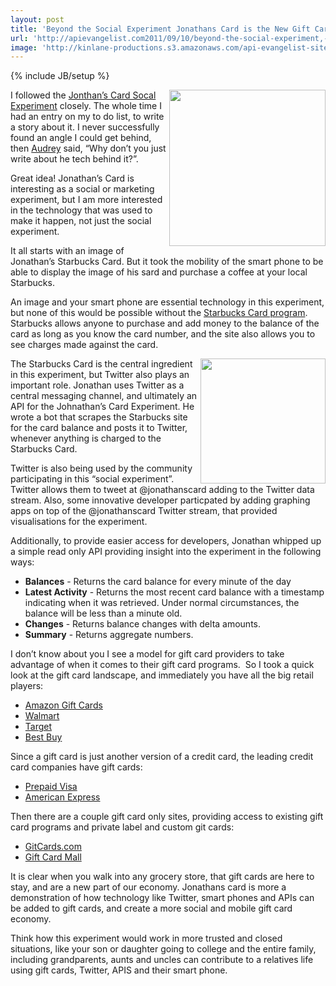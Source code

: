 ```yaml
---
layout: post
title: 'Beyond the Social Experiment Jonathans Card is the New Gift Card Economy'
url: 'http://apievangelist.com2011/09/10/beyond-the-social-experiment,-jonathans-card-is-the-new-gift-card-economy/'
image: 'http://kinlane-productions.s3.amazonaws.com/api-evangelist-site/blog/starbucks-gift-card-300x229.jpg'
---
```

{% include JB/setup %}
<p>
     <a href="https://www.starbucks.com/card" target="_blank"><img src="http://kinlane-productions.s3.amazonaws.com/api-evangelist/Jonathans-Card/starbucks-gift-card-300x229.jpg"  width="250" align="right" /></a>I followed the <a title="Jonathans Card Social Experiment" href="http://jonathanstark.com/card/">Jonthan’s Card Socal Experiment</a> closely. The whole time I had an entry on my to do list, to write a story about it. I never successfully found an angle I could get behind, then <a title="Audrey Watters" href="http://www.hackeducation.com">Audrey</a> said, “Why don’t you just write about he tech behind it?”.
</p>
<p>
     Great idea! Jonathan’s Card is interesting as a social or marketing experiment, but I am more interested in the technology that was used to make it happen, not just the social experiment.
</p>
<p>
     It all starts with an image of Jonathan’s Starbucks Card. But it took the mobility of the smart phone to be able to display the image of his sard and purchase a coffee at your local Starbucks.
</p>
<p>
     An image and your smart phone are essential technology in this experiment, but none of this would be possible without the <a href="https://www.starbucks.com/card" target="_blank">Starbucks Card program</a>. Starbucks allows anyone to purchase and add money to the balance of the card as long as you know the card number, and the site also allows you to see charges made against the card.
</p>
<p>
     <a href="http://jonathanstark.com/card/" target="_blank"><img src="http://kinlane-productions.s3.amazonaws.com/api-evangelist/Jonathans-Card/jonathans-card-image.png"  width="200" align="right" /></a>The Starbucks Card is the central ingredient in this experiment, but Twitter also plays an important role. Jonathan uses Twitter as a central messaging channel, and ultimately an API for the Johnathan’s Card Experiment. He wrote a bot that scrapes the Starbucks site for the card balance and posts it to Twitter, whenever anything is charged to the Starbucks Card.
</p>
<p>
     Twitter is also being used by the community participating in this “social experiment”. Twitter allows them to tweet at @jonathanscard adding to the Twitter data stream. Also, some innovative developer particpated by adding graphing apps on top of the @jonathanscard Twitter stream, that provided visualisations for the experiment.
</p>
<p>
     Additionally, to provide easier access for developers, Jonathan whipped up a simple read only API providing insight into the experiment in the following ways:
</p>
<ul >
     <li>
          <strong>Balances</strong> - Returns the card balance for every minute of the day
     </li>
     <li>
          <strong>Latest Activity</strong> - Returns the most recent card balance with a timestamp indicating when it was retrieved. Under normal circumstances, the balance will be less than a minute old.
     </li>
     <li>
          <strong>Changes</strong> - Returns balance changes with delta amounts.
     </li>
     <li>
          <strong>Summary</strong> - Returns aggregate numbers.
     </li>
</ul>
<p>
     I don’t know about you I see a model for gift card providers to take advantage of when it comes to their gift card programs.  So I took a quick look at the gift card landscape, and immediately you have all the big retail players:
</p>
<ul >
     <li>
          <a title="Amazon Gift Cards" href="http://www.amazon.com/gp/gc">Amazon Gift Cards</a>
     </li>
     <li>
          <a title="Walmart" href="http://www.walmart.com/cp/Gift-Cards/96894">Walmart</a>
     </li>
     <li>
          <a title="Target" href="http://www.target.com/c/GiftCards/-/N-5xsxu">Target</a>
     </li>
     <li>
          <a title="Best Buy" href="http://www.bestbuy.com/site/Electronics/Gift-Cards/cat09000.c?id=cat09000">Best Buy</a>
     </li>
</ul>
<p>
     Since a gift card is just another version of a credit card, the leading credit card companies have gift cards:
</p>
<ul >
     <li>
          <a title="Prepaid Visa" href="http://usa.visa.com/personal/cards/prepaid/visa_gift_card.html">Prepaid Visa</a>
     </li>
     <li>
          <a title="American Express Gift Cards" href="https://www.americanexpress.com/gift-cards/">American Express</a>
     </li>
</ul>
<p>
     Then there are a couple gift card only sites, providing access to existing gift card programs and private label and custom git cards:
</p>
<ul >
     <li>
          <a title="GiftCards.com" href="http://www.giftcards.com/">GitCards.com</a>
     </li>
     <li>
          <a title="Gift Card Mall" href="https://www.giftcardmall.com/">Gift Card Mall</a>
     </li>
</ul>
<p>
     It is clear when you walk into any grocery store, that gift cards are here to stay, and are a new part of our economy. Jonathans card is more a demonstration of how technology like Twitter, smart phones and APIs can be added to gift cards, and create a more social and mobile gift card economy.
</p>
<p>
     Think how this experiment would work in more trusted and closed situations, like your son or daughter going to college and the entire family, including grandparents, aunts and uncles can contribute to a relatives life using gift cards, Twitter, APIS and their smart phone.
</p>

